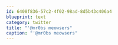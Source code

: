 ```yaml
---
id: 6408f836-57c2-4f02-98ad-8d5b43c406a4
blueprint: text
category: twitter
title: "'@mr0bs meowsers"
caption: "'@mr0bs meowsers"
---
```

